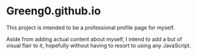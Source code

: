 Greeng0.github.io
=================

This project is intended to be a professional profile page for myself.

Aside from adding actual content about myself, I intend to add a but of visual flair to it, hopefully without having 
to resort to using any JavaScript.
